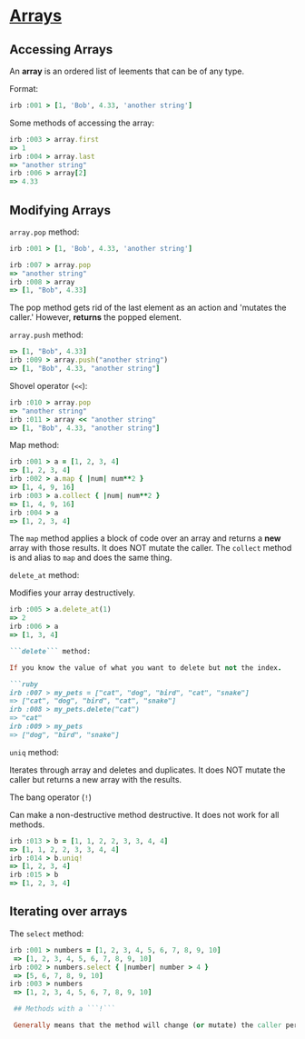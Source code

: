 # [Arrays](https://launchschool.com/books/ruby/read/arrays)

## Accessing Arrays

An **array** is an ordered list of leements that can be of any type.

Format:
```ruby
irb :001 > [1, 'Bob', 4.33, 'another string']
```

Some methods of accessing the array:
```ruby
irb :003 > array.first
=> 1
irb :004 > array.last
=> "another string"
irb :006 > array[2]
=> 4.33
```

## Modifying Arrays

```array.pop``` method:
```ruby
irb :001 > [1, 'Bob', 4.33, 'another string']

irb :007 > array.pop
=> "another string"
irb :008 > array
=> [1, "Bob", 4.33]
```

The pop method gets rid of the last element as an action and 'mutates the caller.' However, **returns** the popped element.

```array.push``` method:
```ruby
=> [1, "Bob", 4.33]
irb :009 > array.push("another string")
=> [1, "Bob", 4.33, "another string"]
```

Shovel operator (```<<```):
```ruby
irb :010 > array.pop
=> "another string"
irb :011 > array << "another string"
=> [1, "Bob", 4.33, "another string"]
```

Map method:
```ruby
irb :001 > a = [1, 2, 3, 4]
=> [1, 2, 3, 4]
irb :002 > a.map { |num| num**2 }
=> [1, 4, 9, 16]
irb :003 > a.collect { |num| num**2 }
=> [1, 4, 9, 16]
irb :004 > a
=> [1, 2, 3, 4]
```

The ```map``` method applies a block of code over an array and returns a **new** array with those results. It does NOT mutate the caller. The ```collect``` method is and alias to ```map``` and does the same thing.

```delete_at``` method:

Modifies your array destructively.

```ruby
irb :005 > a.delete_at(1)
=> 2
irb :006 > a
=> [1, 3, 4]

```delete``` method:

If you know the value of what you want to delete but not the index.

```ruby
irb :007 > my_pets = ["cat", "dog", "bird", "cat", "snake"]
=> ["cat", "dog", "bird", "cat", "snake"]
irb :008 > my_pets.delete("cat")
=> "cat"
irb :009 > my_pets
=> ["dog", "bird", "snake"]
```

```uniq``` method:

Iterates through array and deletes and duplicates. It does NOT mutate the caller but returns a new array with the results.

The bang operator (```!```)

Can make a non-destructive method destructive. It does not work for all methods.

```ruby
irb :013 > b = [1, 1, 2, 2, 3, 3, 4, 4]
=> [1, 1, 2, 2, 3, 3, 4, 4]
irb :014 > b.uniq!
=> [1, 2, 3, 4]
irb :015 > b
=> [1, 2, 3, 4]
```

## Iterating over arrays

The ```select``` method:

```ruby
irb :001 > numbers = [1, 2, 3, 4, 5, 6, 7, 8, 9, 10]
 => [1, 2, 3, 4, 5, 6, 7, 8, 9, 10]
irb :002 > numbers.select { |number| number > 4 }
 => [5, 6, 7, 8, 9, 10]
irb :003 > numbers
 => [1, 2, 3, 4, 5, 6, 7, 8, 9, 10]

 ## Methods with a ```!```

 Generally means that the method will change (or mutate) the caller permanently
```



